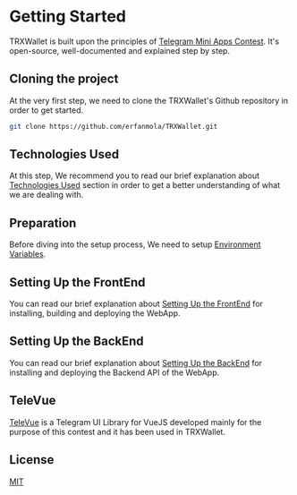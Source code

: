 # Getting Started

TRXWallet is built upon the principles of [Telegram Mini Apps Contest](https://t.me/contest/327). It's open-source, well-documented and explained step by step. 

## Cloning the project

At the very first step, we need to clone the TRXWallet's Github repository in order to get started.

```bash
git clone https://github.com/erfanmola/TRXWallet.git
```

## Technologies Used

At this step, We recommend you to read our brief explanation about [Technologies Used](/technologies-used) section in order to get a better understanding of what we are dealing with.

## Preparation

Before diving into the setup process, We need to setup [Environment Variables](/environment-variables).

## Setting Up the FrontEnd
You can read our brief explanation about [Setting Up the FrontEnd](/setting-up-frontend) for installing, building and deploying the WebApp.

## Setting Up the BackEnd
You can read our brief explanation about [Setting Up the BackEnd](/setting-up-backend) for installing and deploying the Backend API of the WebApp.

## TeleVue

[TeleVue](https://github.com/erfanmola/TeleVue) is a Telegram UI Library for VueJS developed mainly for the purpose of this contest and it has been used in TRXWallet.  

## License
[MIT](https://github.com/erfanmola/TRXWallet/blob/master/LICENSE)